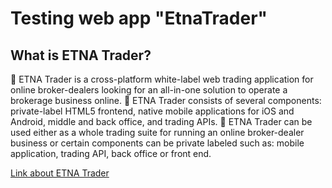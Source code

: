 # Testing web app "EtnaTrader"

## What is ETNA Trader?

🔸 ETNA Trader is a cross-platform white-label web trading application for online broker-dealers looking for an all-in-one solution to operate a brokerage business online.
🔸 ETNA Trader consists of several components: private-label HTML5 frontend, native mobile applications for iOS and Android, middle and back office, and trading APIs.
🔸 ETNA Trader can be used either as a whole trading suite for running an online broker-dealer business or certain components can be private labeled such as: mobile application, trading API, back office or front end.

[Link about ETNA Trader](https://brokerhelp.etnatrader.com/)
